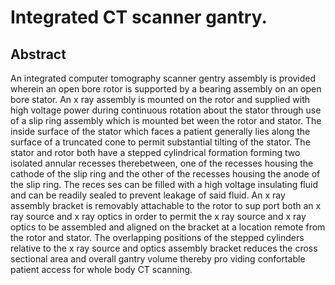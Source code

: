 # Integrated CT scanner gantry.

## Abstract
An integrated computer tomography scanner gentry assembly is provided wherein an open bore rotor is supported by a bearing assembly on an open bore stator. An x ray assembly is mounted on the rotor and supplied with high voltage power during continuous rotation about the stator through use of a slip ring assembly which is mounted bet ween the rotor and stator. The inside surface of the stator which faces a patient generally lies along the surface of a truncated cone to permit substantial tilting of the stator. The stator and rotor both have a stepped cylindrical formation forming two isolated annular recesses therebetween, one of the recesses housing the cathode of the slip ring and the other of the recesses housing the anode of the slip ring. The reces ses can be filled with a high voltage insulating fluid and can be readily sealed to prevent leakage of said fluid. An x ray assembly bracket is removably attachable to the rotor to sup port both an x ray source and x ray optics in order to permit the x ray source and x ray optics to be assembled and aligned on the bracket at a location remote from the rotor and stator. The overlapping positions of the stepped cylinders relative to the x ray source and optics assembly bracket reduces the cross sectional area and overall gantry volume thereby pro viding confortable patient access for whole body CT scanning.